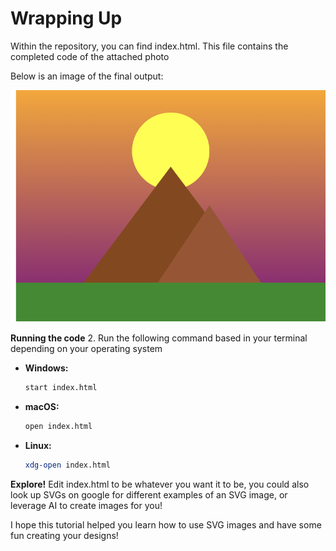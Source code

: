 <h1>Wrapping Up</h1>

Within the repository, you can find index.html. This file contains the completed code of the attached photo

Below is an image of the final output:

![Final Output](SVG-Result.png)

**Running the code**
2. Run the following command based in your terminal depending on your operating system

   - **Windows:**
     ```bash
     start index.html
     ```
   - **macOS:**
     ```bash
     open index.html
     ```
   - **Linux:**
     ```bash
     xdg-open index.html
     ```

**Explore!**
Edit index.html to be whatever you want it to be, you could also look up SVGs on google for different examples of an SVG image, or leverage AI to create images for you!

I hope this tutorial helped you learn how to use SVG images and have some fun creating your designs!